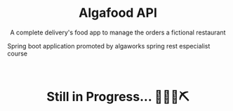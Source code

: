 <h1 align="center">Algafood API</h1>
<p align="center">A complete delivery's food app to manage the orders a fictional restaurant</p>
<p>Spring boot application promoted by algaworks spring rest especialist course</p><br />

<h1 align="center">Still in Progress... 🚧🚧🔧⛏<h1>
